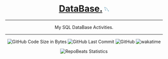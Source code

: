 <div align="center">
  
# [DataBase.](https://github.com/BrenoFariasdaSilva/DataBase) <img src="https://github.com/devicons/devicon/blob/master/icons/mysql/mysql-original.svg"  width="3%" height="3%">

</div>

<div align="center">

--- 

My SQL DataBase Activities.

--- 

</div>

<div align="center">

![GitHub Code Size in Bytes](https://img.shields.io/github/languages/code-size/BrenoFariasdaSilva/DataBase)
![GitHub Last Commit](https://img.shields.io/github/last-commit/BrenoFariasdaSilva/DataBase)
![GitHub](https://img.shields.io/github/license/BrenoFariasdaSilva/DataBase)
![wakatime](https://wakatime.com/badge/github/BrenoFariasdaSilva/DataBase.svg)

</div>

<div align="center">
  
![RepoBeats Statistics](https://repobeats.axiom.co/api/embed/4d7070148d71b97ba02430e4671bc868f56f4727.svg "Repobeats analytics image")

</div>
